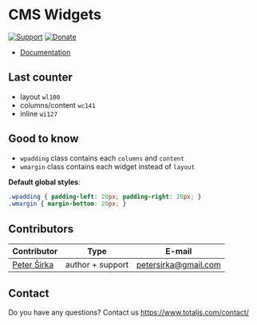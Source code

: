 # CMS Widgets

[![Support](https://www.totaljs.com/img/button-support.png)](https://www.totaljs.com/support/) [![Donate](https://www.totaljs.com/img/button-donate.png)](https://www.totaljs.com/#make-a-donation)

- [Documentation](https://wiki.totaljs.com/?q=cms+widgets)

## Last counter

- layout `wl100`
- columns/content `wc141`
- inline `wi127`

## Good to know

- `wpadding` class contains each `columns` and `content`
- `wmargin` class contains each widget instead of `layout`

__Default global styles__:

```css
.wpadding { padding-left: 20px; padding-right: 20px; }
.wmargin { margin-bottom: 20px; }
```

## Contributors

| Contributor | Type | E-mail |
|-------------|------|--------|
| [Peter Širka](https://github.com/petersirka) | author + support | <petersirka@gmail.com> |

## Contact

Do you have any questions? Contact us <https://www.totaljs.com/contact/>

[license-image]: https://img.shields.io/badge/license-MIT-blue.svg?style=flat
[license-url]: license.txt
